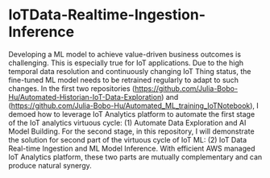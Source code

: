# IoTData-Realtime-Ingestion-Inference  
Developing a ML model to achieve value-driven business outcomes is challenging.  This is especially true for IoT applications.  Due to the high temporal data resolution and continuously changing IoT Thing status, the fine-tuned ML model needs to be retrained regularly to adapt to such changes.  In the first two repositories (https://github.com/Julia-Bobo-Hu/Automated-Historian-IoT-Data-Exploration) and (https://github.com/Julia-Bobo-Hu/Automated_ML_training_IoTNotebook),  I demoed how to leverage IoT Analytics platform to automate the first stage of the IoT analytics virtuous cycle:  (1) Automate Data Exploration and AI Model Building.  For the second stage, in this repository, I will demonstrate the solution for second part of the virtuous cycle of IoT ML:  (2) IoT Data Real-time Ingestion and ML Model Inference.  With efficient AWS managed IoT Analytics platform, these two parts are mutually complementary and can produce natural synergy.  
